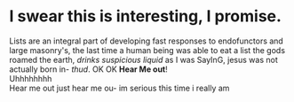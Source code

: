 # I swear this is interesting, I promise.
Lists are an integral part of developing fast responses to endofunctors and large masonry's, the last time a human being was able to eat a list the gods roamed the earth, *drinks suspicious liquid* as I was SayInG, jesus was not actually born in- *thud*. OK OK **Hear Me out**!\
Uhhhhhhhh\
Hear me out just hear me ou- im serious this time i really am
